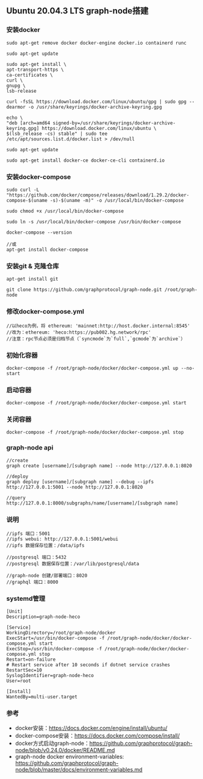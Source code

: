 ## Ubuntu 20.04.3 LTS graph-node搭建
### 安装docker
    sudo apt-get remove docker docker-engine docker.io containerd runc

    sudo apt-get update

    sudo apt-get install \
    apt-transport-https \
    ca-certificates \
    curl \
    gnupg \
    lsb-release

    curl -fsSL https://download.docker.com/linux/ubuntu/gpg | sudo gpg --dearmor -o /usr/share/keyrings/docker-archive-keyring.gpg

    echo \
    "deb [arch=amd64 signed-by=/usr/share/keyrings/docker-archive-keyring.gpg] https://download.docker.com/linux/ubuntu \
    $(lsb_release -cs) stable" | sudo tee /etc/apt/sources.list.d/docker.list > /dev/null

    sudo apt-get update

    sudo apt-get install docker-ce docker-ce-cli containerd.io
### 安装docker-compose
    sudo curl -L "https://github.com/docker/compose/releases/download/1.29.2/docker-compose-$(uname -s)-$(uname -m)" -o /usr/local/bin/docker-compose

    sudo chmod +x /usr/local/bin/docker-compose

    sudo ln -s /usr/local/bin/docker-compose /usr/bin/docker-compose
    
    docker-compose --version

    //或
    apt-get install docker-compose

### 安装git & 克隆仓库
    apt-get install git

    git clone https://github.com/graphprotocol/graph-node.git /root/graph-node

### 修改docker-compose.yml
    //以heco为例，将 ethereum: 'mainnet:http://host.docker.internal:8545'    
    //改为：ethereum: 'heco:https://pub002.hg.network/rpc'
    //注意：rpc节点必须是归档节点（`syncmode`为`full`,`gcmode`为`archive`）

### 初始化容器
    docker-compose -f /root/graph-node/docker/docker-compose.yml up --no-start

### 启动容器
    docker-compose -f /root/graph-node/docker/docker-compose.yml start

### 关闭容器
    docker-compose -f /root/graph-node/docker/docker-compose.yml stop

### graph-node api
    //create
    graph create [username]/[subgraph name] --node http://127.0.0.1:8020

    //deploy
    graph deploy [username]/[subgraph name] --debug --ipfs http://127.0.0.1:5001 --node http://127.0.0.1:8020    

    //query
    http://127.0.0.1:8000/subgraphs/name/[username]/[subgraph name]

### 说明
    //ipfs 端口：5001
    //ipfs webui: http://127.0.0.1:5001/webui
    //ipfs 数据保存位置：/data/ipfs

    //postgresql 端口：5432
    //postgresql 数据保存位置：/var/lib/postgresql/data

    //graph-node 创建/部署端口：8020
    //graphql 端口：8000

### systemd管理
    [Unit]	
    Description=graph-node-heco	

    [Service]	
    WorkingDirectory=/root/graph-node/docker
    ExecStart=/usr/bin/docker-compose -f /root/graph-node/docker/docker-compose.yml start
    ExecStop=/usr/bin/docker-compose -f /root/graph-node/docker/docker-compose.yml stop
    Restart=on-failure	
    # Restart service after 10 seconds if dotnet service crashes	
    RestartSec=10  
    SyslogIdentifier=graph-node-heco
    User=root	

    [Install]	
    WantedBy=multi-user.target

### 参考
- docker安装：https://docs.docker.com/engine/install/ubuntu/
- docker-compose安装：https://docs.docker.com/compose/install/
- docker方式启动graph-node：https://github.com/graphprotocol/graph-node/blob/v0.24.0/docker/README.md
- graph-node docker environment-variables: https://github.com/graphprotocol/graph-node/blob/master/docs/environment-variables.md